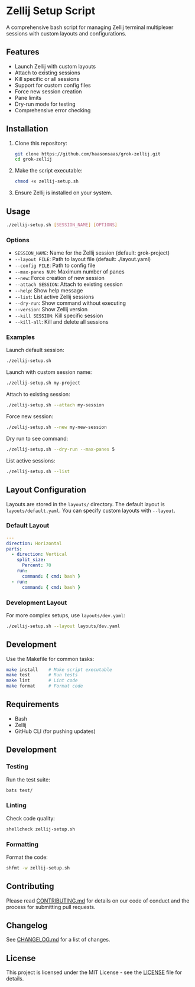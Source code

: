 # Zellij Setup Script

A comprehensive bash script for managing Zellij terminal multiplexer sessions with custom layouts and configurations.

## Features

- Launch Zellij with custom layouts
- Attach to existing sessions
- Kill specific or all sessions
- Support for custom config files
- Force new session creation
- Pane limits
- Dry-run mode for testing
- Comprehensive error checking

## Installation

1. Clone this repository:
   ```bash
   git clone https://github.com/haasonsaas/grok-zellij.git
   cd grok-zellij
   ```

2. Make the script executable:
   ```bash
   chmod +x zellij-setup.sh
   ```

3. Ensure Zellij is installed on your system.

## Usage

```bash
./zellij-setup.sh [SESSION_NAME] [OPTIONS]
```

### Options

- `SESSION_NAME`: Name for the Zellij session (default: grok-project)
- `--layout FILE`: Path to layout file (default: ./layout.yaml)
- `--config FILE`: Path to config file
- `--max-panes NUM`: Maximum number of panes
- `--new`: Force creation of new session
- `--attach SESSION`: Attach to existing session
- `--help`: Show help message
- `--list`: List active Zellij sessions
- `--dry-run`: Show command without executing
- `--version`: Show Zellij version
- `--kill SESSION`: Kill specific session
- `--kill-all`: Kill and delete all sessions

### Examples

Launch default session:
```bash
./zellij-setup.sh
```

Launch with custom session name:
```bash
./zellij-setup.sh my-project
```

Attach to existing session:
```bash
./zellij-setup.sh --attach my-session
```

Force new session:
```bash
./zellij-setup.sh --new my-new-session
```

Dry run to see command:
```bash
./zellij-setup.sh --dry-run --max-panes 5
```

List active sessions:
```bash
./zellij-setup.sh --list
```

## Layout Configuration

Layouts are stored in the `layouts/` directory. The default layout is `layouts/default.yaml`. You can specify custom layouts with `--layout`.

### Default Layout
```yaml
---
direction: Horizontal
parts:
  - direction: Vertical
    split_size:
      Percent: 70
    run:
      command: { cmd: bash }
  - run:
      command: { cmd: bash }
```

### Development Layout
For more complex setups, use `layouts/dev.yaml`:
```bash
./zellij-setup.sh --layout layouts/dev.yaml
```

## Development

Use the Makefile for common tasks:
```bash
make install    # Make script executable
make test       # Run tests
make lint       # Lint code
make format     # Format code
```

## Requirements

- Bash
- Zellij
- GitHub CLI (for pushing updates)

## Development

### Testing
Run the test suite:
```bash
bats test/
```

### Linting
Check code quality:
```bash
shellcheck zellij-setup.sh
```

### Formatting
Format the code:
```bash
shfmt -w zellij-setup.sh
```

## Contributing

Please read [CONTRIBUTING.md](CONTRIBUTING.md) for details on our code of conduct and the process for submitting pull requests.

## Changelog

See [CHANGELOG.md](CHANGELOG.md) for a list of changes.

## License

This project is licensed under the MIT License - see the [LICENSE](LICENSE) file for details.